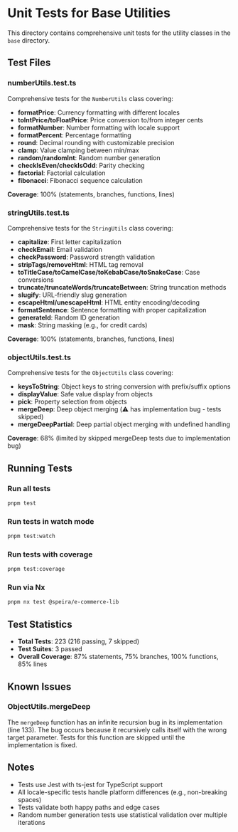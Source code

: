# Unit Tests for Base Utilities

This directory contains comprehensive unit tests for the utility classes in the `base` directory.

## Test Files

### numberUtils.test.ts

Comprehensive tests for the `NumberUtils` class covering:

- **formatPrice**: Currency formatting with different locales
- **toIntPrice/toFloatPrice**: Price conversion to/from integer cents
- **formatNumber**: Number formatting with locale support
- **formatPercent**: Percentage formatting
- **round**: Decimal rounding with customizable precision
- **clamp**: Value clamping between min/max
- **random/randomInt**: Random number generation
- **checkIsEven/checkIsOdd**: Parity checking
- **factorial**: Factorial calculation
- **fibonacci**: Fibonacci sequence calculation

**Coverage**: 100% (statements, branches, functions, lines)

### stringUtils.test.ts

Comprehensive tests for the `StringUtils` class covering:

- **capitalize**: First letter capitalization
- **checkEmail**: Email validation
- **checkPassword**: Password strength validation
- **stripTags/removeHtml**: HTML tag removal
- **toTitleCase/toCamelCase/toKebabCase/toSnakeCase**: Case conversions
- **truncate/truncateWords/truncateBetween**: String truncation methods
- **slugify**: URL-friendly slug generation
- **escapeHtml/unescapeHtml**: HTML entity encoding/decoding
- **formatSentence**: Sentence formatting with proper capitalization
- **generateId**: Random ID generation
- **mask**: String masking (e.g., for credit cards)

**Coverage**: 100% (statements, branches, functions, lines)

### objectUtils.test.ts

Comprehensive tests for the `ObjectUtils` class covering:

- **keysToString**: Object keys to string conversion with prefix/suffix options
- **displayValue**: Safe value display from objects
- **pick**: Property selection from objects
- **mergeDeep**: Deep object merging (⚠️ has implementation bug - tests skipped)
- **mergeDeepPartial**: Deep partial object merging with undefined handling

**Coverage**: 68% (limited by skipped mergeDeep tests due to implementation bug)

## Running Tests

### Run all tests

```bash
pnpm test
```

### Run tests in watch mode

```bash
pnpm test:watch
```

### Run tests with coverage

```bash
pnpm test:coverage
```

### Run via Nx

```bash
pnpm nx test @speira/e-commerce-lib
```

## Test Statistics

- **Total Tests**: 223 (216 passing, 7 skipped)
- **Test Suites**: 3 passed
- **Overall Coverage**: 87% statements, 75% branches, 100% functions, 85% lines

## Known Issues

### ObjectUtils.mergeDeep

The `mergeDeep` function has an infinite recursion bug in its implementation (line 133). The bug occurs because it recursively calls itself with the wrong target parameter. Tests for this function are skipped until the implementation is fixed.

## Notes

- Tests use Jest with ts-jest for TypeScript support
- All locale-specific tests handle platform differences (e.g., non-breaking spaces)
- Tests validate both happy paths and edge cases
- Random number generation tests use statistical validation over multiple iterations
